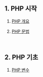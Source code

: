 ## 1. PHP 시작

1. [PHP 개요](http://php.flyingcat.pe.kr/tcpschool/start/overview.php)

2. [PHP 문법](./tcpschool/start/syntax.md)

<br />

## 2. PHP 기초

1. [PHP 변수](./tcpschool/basics/variable.md)
